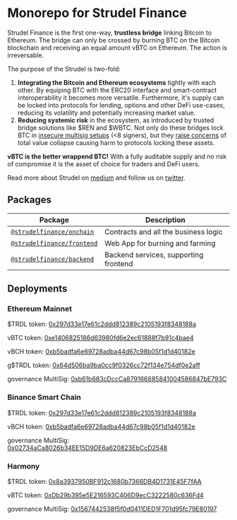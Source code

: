 # Monorepo for Strudel Finance

Strudel Finance is the first one-way, **trustless bridge** linking Bitcoin to Ethereum. The bridge can only be crossed by burning BTC on the Bitcoin blockchain and receiving an equal amount vBTC on Ethereum. The action is irreversable.

The purpose of the Strudel is two-fold:
1. **Integrating the Bitcoin and Ethereum ecosystems** tightly with each other. By equiping BTC with the ERC20 interface and smart-contract interoperability it becomes more versatile. Furthermore, it's supply can be locked into protocols for lending, options and other DeFi use-cases, reducing its volatility and potentially increasing market value.
2. **Reducing systemic risk** in the ecosystem, as introduced by trusted bridge solutions like $REN and $WBTC. Not only do these bridges lock BTC in [insecure multisig setups](https://medium.com/wanchain-foundation/how-safe-are-todays-wrapped-btc-bridges-b0f35a7b15e2) (<8  signers), but they [raise concerns](https://twitter.com/VitalikButerin/status/1295252403558559746) of total value collapse causing harm to protocols locking these assets.

**vBTC is the better wrappend BTC!** With a fully auditable supply and no risk of compromise it is the asset of choice for traders and DeFi users. 

Read more about Strudel on [medium](https://medium.com/@strudelfinance) and follow us on [twitter](https://twitter.com/EnterTheStrudel).

## Packages

| Package                                   | Description                                                             |
| ----------------------------------------- | ----------------------------------------------------------------------- |
| [`@strudelfinance/onchain`](/packages/onchain) | Contracts and all the business logic |
| [`@strudelfinance/frontend`](/packages/frontend) | Web App for burning and farming |
| [`@strudelfinance/backend`](/packages/backend) | Backend services, supporting frontend |

## Deployments

### Ethereum Mainnet

$TRDL token: [0x297d33e17e61c2ddd812389c2105193f8348188a](https://etherscan.io/token/0x297d33e17e61c2ddd812389c2105193f8348188a)

vBTC token: [0xe1406825186d63980fd6e2ec61888f7b91c4bae4](https://etherscan.io/token/0xe1406825186d63980fd6e2ec61888f7b91c4bae4)

vBCH token: [0xb5badfa6e69728adba44d67c98b05f1d1d40182e](https://etherscan.io/token/0xb5badfa6e69728adba44d67c98b05f1d1d40182e)

g$TRDL token: [0x64d506ba9ba0cc9f0326cc72f134e754df0e2aff](https://etherscan.io/token/0x64d506ba9ba0cc9f0326cc72f134e754df0e2aff)

governance MultiSig: [0xb61b683cDccCa879166885841004586847bE793C](https://etherscan.io/address/0xb61b683cDccCa879166885841004586847bE793C)

### Binance Smart Chain

$TRDL token: [0x297d33e17e61c2ddd812389c2105193f8348188a](https://bscscan.com/token/0x46c6426b0e18c61a642aca01adf668da17176bc2)

vBCH token: [0xb5badfa6e69728adba44d67c98b05f1d1d40182e](https://bscscan.com/token/0xe1406825186d63980fd6e2ec61888f7b91c4bae4)

governance MultiSig: [0x02734aCa8026b34EE15D9DE6a620823EbCcD2548](https://bscscan.com/address/0x02734aCa8026b34EE15D9DE6a620823EbCcD2548)

### Harmony 

$TRDL token: [0x8a3937950BF912c1680b7366DB4D1731E45F7fAA](https://explorer.harmony.one/address/0x8a3937950BF912c1680b7366DB4D1731E45F7fAA)

vBTC token: [0xDb29b395e5E216593C406D9ecC3222580c636Fd4](https://explorer.harmony.one/address/0x1567442538f5f0d0411ded1f701d95fc79e80197)

governance MultiSig: [0x1567442538f5f0d0411DED1F701d95fc79E80197](https://explorer.harmony.one/address/0x1567442538f5f0d0411ded1f701d95fc79e80197)

